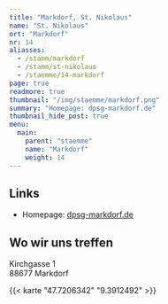 ```yaml
---
title: "Markdorf, St. Nikolaus"
name: "St. Nikolaus"
ort: "Markdorf"
nr: 14
aliasses:
  - /stamm/markdorf
  - /stamm/st-nikolaus
  - /staemme/14-markdorf
page: true
readmore: true
thumbnail: "/img/staemme/markdorf.png"
summary: "Homepage: dpsg-markdorf.de"
thumbnail_hide_post: true
menu:
  main:
    parent: "staemme"
    name: "Markdorf"
    weight: 14
---
```


## Links

* Homepage: [dpsg-markdorf.de](https://www.dpsg-markdorf.de/)

## Wo wir uns treffen

Kirchgasse 1  
88677 Markdorf

{{< karte "47.7206342" "9.3912492" >}}
